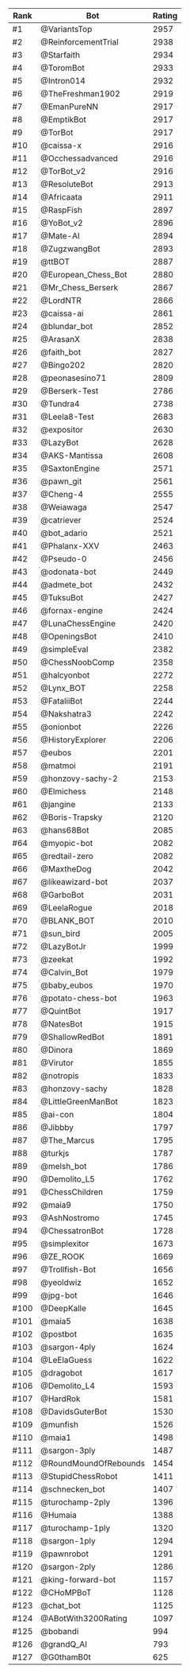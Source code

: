 Rank|Bot|Rating
---|---|---
#1|@VariantsTop|2957
#2|@ReinforcementTrial|2938
#3|@Starfaith|2934
#4|@ToromBot|2933
#5|@Intron014|2932
#6|@TheFreshman1902|2919
#7|@EmanPureNN|2917
#8|@EmptikBot|2917
#9|@TorBot|2917
#10|@caissa-x|2916
#11|@Occhessadvanced|2916
#12|@TorBot_v2|2916
#13|@ResoluteBot|2913
#14|@Africaata|2911
#15|@RaspFish|2897
#16|@YoBot_v2|2896
#17|@Mate-AI|2894
#18|@ZugzwangBot|2893
#19|@ttBOT|2887
#20|@European_Chess_Bot|2880
#21|@Mr_Chess_Berserk|2867
#22|@LordNTR|2866
#23|@caissa-ai|2861
#24|@blundar_bot|2852
#25|@ArasanX|2838
#26|@faith_bot|2827
#27|@Bingo202|2820
#28|@peonasesino71|2809
#29|@Berserk-Test|2786
#30|@Tundra4|2738
#31|@Leela8-Test|2683
#32|@expositor|2630
#33|@LazyBot|2628
#34|@AKS-Mantissa|2608
#35|@SaxtonEngine|2571
#36|@pawn_git|2561
#37|@Cheng-4|2555
#38|@Weiawaga|2547
#39|@catriever|2524
#40|@bot_adario|2521
#41|@Phalanx-XXV|2463
#42|@Pseudo-0|2456
#43|@odonata-bot|2449
#44|@admete_bot|2432
#45|@TuksuBot|2427
#46|@fornax-engine|2424
#47|@LunaChessEngine|2420
#48|@OpeningsBot|2410
#49|@simpleEval|2382
#50|@ChessNoobComp|2358
#51|@halcyonbot|2272
#52|@Lynx_BOT|2258
#53|@FataliiBot|2244
#54|@Nakshatra3|2242
#55|@onionbot|2226
#56|@HistoryExplorer|2206
#57|@eubos|2201
#58|@matmoi|2191
#59|@honzovy-sachy-2|2153
#60|@Elmichess|2148
#61|@jangine|2133
#62|@Boris-Trapsky|2120
#63|@hans68Bot|2085
#64|@myopic-bot|2082
#65|@redtail-zero|2082
#66|@MaxtheDog|2042
#67|@likeawizard-bot|2037
#68|@GarboBot|2031
#69|@LeelaRogue|2018
#70|@BLANK_BOT|2010
#71|@sun_bird|2005
#72|@LazyBotJr|1999
#73|@zeekat|1992
#74|@Calvin_Bot|1979
#75|@baby_eubos|1970
#76|@potato-chess-bot|1963
#77|@QuintBot|1917
#78|@NatesBot|1915
#79|@ShallowRedBot|1891
#80|@Dinora|1869
#81|@Virutor|1855
#82|@notropis|1833
#83|@honzovy-sachy|1828
#84|@LittleGreenManBot|1823
#85|@ai-con|1804
#86|@Jibbby|1797
#87|@The_Marcus|1795
#88|@turkjs|1787
#89|@melsh_bot|1786
#90|@Demolito_L5|1762
#91|@ChessChildren|1759
#92|@maia9|1750
#93|@AshNostromo|1745
#94|@ChessatronBot|1728
#95|@simplexitor|1673
#96|@ZE_ROOK|1669
#97|@Trollfish-Bot|1656
#98|@yeoldwiz|1652
#99|@jpg-bot|1646
#100|@DeepKalle|1645
#101|@maia5|1638
#102|@postbot|1635
#103|@sargon-4ply|1624
#104|@LeElaGuess|1622
#105|@dragobot|1617
#106|@Demolito_L4|1593
#107|@HardRok|1581
#108|@DavidsGuterBot|1530
#109|@munfish|1526
#110|@maia1|1498
#111|@sargon-3ply|1487
#112|@RoundMoundOfRebounds|1454
#113|@StupidChessRobot|1411
#114|@schnecken_bot|1407
#115|@turochamp-2ply|1396
#116|@Humaia|1388
#117|@turochamp-1ply|1320
#118|@sargon-1ply|1294
#119|@pawnrobot|1291
#120|@sargon-2ply|1286
#121|@king-forward-bot|1157
#122|@CHoMPBoT|1128
#123|@chat_bot|1125
#124|@ABotWith3200Rating|1097
#125|@bobandi|994
#126|@grandQ_AI|793
#127|@G0thamB0t|625
